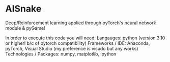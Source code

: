 # AISnake

Deep/Reinforcement learning applied through pyTorch's neural network module & pyGame!

In order to execute this code you will need:
Langauges: python (version 3.10 or higher! b/c of pytorch compatibility)
Frameworks / IDE: Anaconda, pyTorch, Visual Studio (my preference is visudo but any works)
Technologies / Packages: numpy, matplotlib, ipython 
